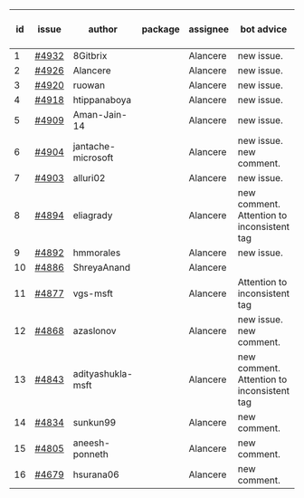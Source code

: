 | id | issue | author | package | assignee | bot advice | created date of issue | target release date | date from target |
| ------ | ------ | ------ | ------ | ------ | ------ | ------ | ------ | :-----: |
| 1 | [#4932](https://github.com/Azure/sdk-release-request/issues/4932) | 8Gitbrix |  | Alancere | new issue. | 01-31 | 02-23 |  |
| 2 | [#4926](https://github.com/Azure/sdk-release-request/issues/4926) | Alancere |  | Alancere | new issue. | 01-31 | 02-23 |  |
| 3 | [#4920](https://github.com/Azure/sdk-release-request/issues/4920) | ruowan |  | Alancere | new issue. | 01-26 | 02-23 |  |
| 4 | [#4918](https://github.com/Azure/sdk-release-request/issues/4918) | htippanaboya |  | Alancere | new issue. | 01-24 | 02-23 |  |
| 5 | [#4909](https://github.com/Azure/sdk-release-request/issues/4909) | Aman-Jain-14 |  | Alancere | new issue. | 01-22 | 02-23 |  |
| 6 | [#4904](https://github.com/Azure/sdk-release-request/issues/4904) | jantache-microsoft |  | Alancere | new issue. new comment. | 01-22 | 02-23 |  |
| 7 | [#4903](https://github.com/Azure/sdk-release-request/issues/4903) | alluri02 |  | Alancere | new issue. | 01-22 | 02-23 |  |
| 8 | [#4894](https://github.com/Azure/sdk-release-request/issues/4894) | eliagrady |  | Alancere | new comment. Attention to inconsistent tag | 01-18 | 02-23 |  |
| 9 | [#4892](https://github.com/Azure/sdk-release-request/issues/4892) | hmmorales |  | Alancere | new issue. | 01-16 | 02-23 |  |
| 10 | [#4886](https://github.com/Azure/sdk-release-request/issues/4886) | ShreyaAnand |  | Alancere |  | 01-15 | 02-23 |  |
| 11 | [#4877](https://github.com/Azure/sdk-release-request/issues/4877) | vgs-msft |  | Alancere | Attention to inconsistent tag | 01-09 | 01-26 |  |
| 12 | [#4868](https://github.com/Azure/sdk-release-request/issues/4868) | azaslonov |  | Alancere | new issue. new comment. | 01-08 | 01-26 |  |
| 13 | [#4843](https://github.com/Azure/sdk-release-request/issues/4843) | adityashukla-msft |  | Alancere | new comment. Attention to inconsistent tag | 12-20 | 01-26 |  |
| 14 | [#4834](https://github.com/Azure/sdk-release-request/issues/4834) | sunkun99 |  | Alancere | new comment. | 12-15 | 01-26 |  |
| 15 | [#4805](https://github.com/Azure/sdk-release-request/issues/4805) | aneesh-ponneth |  | Alancere | new comment. | 11-29 | 02-23 |  |
| 16 | [#4679](https://github.com/Azure/sdk-release-request/issues/4679) | hsurana06 |  | Alancere | new comment. | 10-23 | 01-26 |  |
